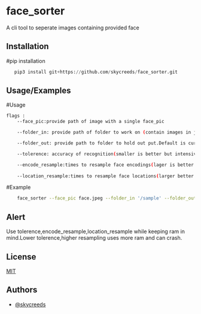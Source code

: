 
# face_sorter

A cli tool to seperate images containing provided face 




## Installation

#pip installation

```python
   pip3 install git+https://github.com/skycreeds/face_sorter.git
```

## Usage/Examples

#Usage
```bash
flags :
    --face_pic:provide path of image with a single face_pic

    --folder_in: provide path of folder to work on (contain images in jpg or png) default is current directory

    --folder_out: provide path to folder to hold out put.Default is current directory

    --tolerence: accuracy of recognition(smaller is better but intensive) range(0,1) 0.5 is best 

    --encode_resample:times to resample face encodings(lager is better but intensive) integer 
    
    --location_resample:times to resample face locations(larger better but intensive) integer
```

#Example
```bash
    face_sorter --face_pic face.jpeg --folder_in '/sample' --folder_out 'out/' --tolerence 0.3 --encode_resample 2 --location_resample 2

```




## Alert


Use tolerence,encode_resample,location_resample while keeping ram in mind.Lower tolerence,higher resampling uses more ram and can crash.

## License

[MIT](https://choosealicense.com/licenses/mit/)


## Authors

- [@skycreeds](https://www.github.com/skycreeds)


